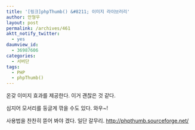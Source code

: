 ```yaml
---
title: '[링크]phpThumb() &#8211; 이미지 라이브러리'
author: 안형우
layout: post
permalink: /archives/461
aktt_notify_twitter:
  - yes
daumview_id:
  - 36987606
categories:
  - 서버단
tags:
  - PHP
  - phpThumb()
---
```

온갖 이미지 효과를 제공한다. 이거 괜찮은 것 같다. <div>
  심지어 모서리를 둥글게 깎을 수도 있다. 와우~!
</div>

<div>
  사용법을 찬찬히 뜯어 봐야 겠다. 일단 갈무리. <a href="http://phpthumb.sourceforge.net/">http://phpthumb.sourceforge.net/</a>
</div>